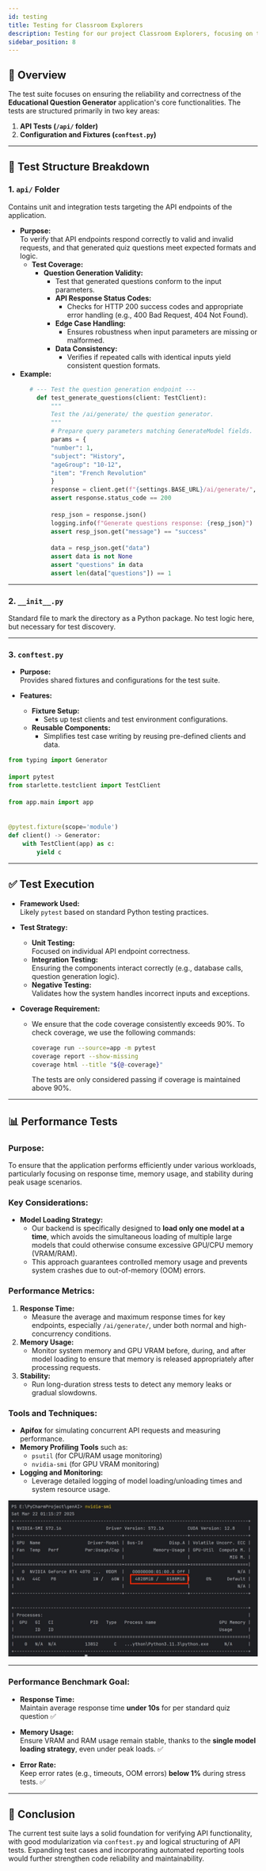 ```yaml
---
id: testing
title: Testing for Classroom Explorers
description: Testing for our project Classroom Explorers, focusing on the testing process and technologies used.
sidebar_position: 8
---
```


## 🧪 Overview

The test suite focuses on ensuring the reliability and correctness of the **Educational Question Generator**
application's core functionalities. The tests are structured primarily in two key areas:

1. **API Tests (`/api/` folder)**
2. **Configuration and Fixtures (`conftest.py`)**

---

## 📂 Test Structure Breakdown

### 1. **`api/` Folder**

Contains unit and integration tests targeting the API endpoints of the application.

- **Purpose:**  
  To verify that API endpoints respond correctly to valid and invalid requests, and that generated quiz questions meet
  expected formats and logic.
    - **Test Coverage:**
        - **Question Generation Validity:**
            - Test that generated questions conform to the input parameters.
            - **API Response Status Codes:**
                - Checks for HTTP 200 success codes and appropriate error handling (e.g., 400 Bad Request, 404 Not
                  Found).
            - **Edge Case Handling:**
                - Ensures robustness when input parameters are missing or malformed.
            - **Data Consistency:**
                - Verifies if repeated calls with identical inputs yield consistent question formats.
- **Example:**

```python
      # --- Test the question generation endpoint ---
        def test_generate_questions(client: TestClient):
            """
            Test the /ai/generate/ the question generator.
            """
            # Prepare query parameters matching GenerateModel fields.
            params = {
            "number": 1,
            "subject": "History",
            "ageGroup": "10-12",
            "item": "French Revolution"
            }
            response = client.get(f"{settings.BASE_URL}/ai/generate/", params=params)
            assert response.status_code == 200
                
            resp_json = response.json()
            logging.info(f"Generate questions response: {resp_json}")
            assert resp_json.get("message") == "success"
                
            data = resp_json.get("data")
            assert data is not None
            assert "questions" in data
            assert len(data["questions"]) == 1
```

---

### 2. **`__init__.py`**

Standard file to mark the directory as a Python package. No test logic here, but necessary for test discovery.

---

### 3. **`conftest.py`**

- **Purpose:**  
  Provides shared fixtures and configurations for the test suite.

- **Features:**
    - **Fixture Setup:**
        - Sets up test clients and test environment configurations.
    - **Reusable Components:**
        - Simplifies test case writing by reusing pre-defined clients and data.

```python
from typing import Generator

import pytest
from starlette.testclient import TestClient

from app.main import app


@pytest.fixture(scope='module')
def client() -> Generator:
    with TestClient(app) as c:
        yield c
```

---

## ✅ Test Execution

- **Framework Used:**  
  Likely `pytest` based on standard Python testing practices.

- **Test Strategy:**
    - **Unit Testing:**  
      Focused on individual API endpoint correctness.
    - **Integration Testing:**  
      Ensuring the components interact correctly (e.g., database calls, question generation logic).
    - **Negative Testing:**  
      Validates how the system handles incorrect inputs and exceptions.
- **Coverage Requirement:**
    - We ensure that the code coverage consistently exceeds 90%. To check coverage, we use the following commands:
      ```bash
      coverage run --source=app -m pytest
      coverage report --show-missing
      coverage html --title "${@-coverage}"
      ```
      The tests are only considered passing if coverage is maintained above 90%.

---

## 📊 Performance Tests

### **Purpose:**

To ensure that the application performs efficiently under various workloads, particularly focusing on response time,
memory usage, and stability during peak usage scenarios.

### **Key Considerations:**

- **Model Loading Strategy:**
    - Our backend is specifically designed to **load only one model at a time**, which avoids the simultaneous loading
      of multiple large models that could otherwise consume excessive GPU/CPU memory (VRAM/RAM).
    - This approach guarantees controlled memory usage and prevents system crashes due to out-of-memory (OOM) errors.

### **Performance Metrics:**

1. **Response Time:**
    - Measure the average and maximum response times for key endpoints, especially `/ai/generate/`, under both normal
      and high-concurrency conditions.
2. **Memory Usage:**
    - Monitor system memory and GPU VRAM before, during, and after model loading to ensure that memory is released
      appropriately after processing requests.
3. **Stability:**
    - Run long-duration stress tests to detect any memory leaks or gradual slowdowns.

### **Tools and Techniques:**

- **Apifox** for simulating concurrent API requests and measuring performance.
- **Memory Profiling Tools** such as:
    - `psutil` (for CPU/RAM usage monitoring)
    - `nvidia-smi` (for GPU VRAM monitoring)
- **Logging and Monitoring:**
    - Leverage detailed logging of model loading/unloading times and system resource usage.

![image](./testingImg/VRAM.jpeg)

---

### **Performance Benchmark Goal:**

- **Response Time:**  
  Maintain average response time **under 10s** for per standard quiz question ✅

- **Memory Usage:**  
  Ensure VRAM and RAM usage remain stable, thanks to the **single model loading strategy**, even under peak loads. ✅

- **Error Rate:**  
  Keep error rates (e.g., timeouts, OOM errors) **below 1%** during stress tests. ✅

---

## 🚀 Conclusion

The current test suite lays a solid foundation for verifying API functionality, with good modularization via
`conftest.py` and logical structuring of API tests. Expanding test cases and incorporating automated reporting tools
would further strengthen code reliability and maintainability.
